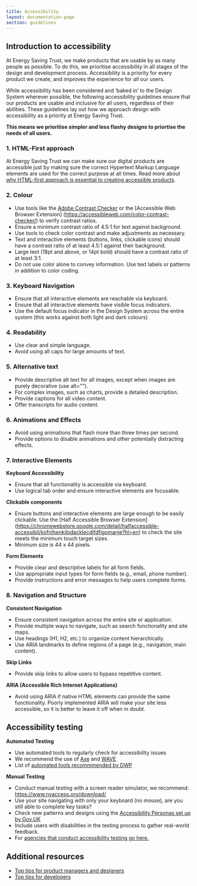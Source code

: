 ```yaml
---
title: Accessibility
layout: documentation-page
section: guidelines
---
```


## Introduction to accessibility

At Energy Saving Trust, we make products that are usable by as many people as possible. To do this, we prioritise accessibility in all stages of the design and development process. Accessibility is a priority for every product we create, and improves the experience for _all_ our users.

While accessibility has been considered and ‘baked in’ to the Design System wherever possible, the following accessibility guidelines ensure that our products are usable and inclusive for all users, regardless of their abilities. These guidelines lay out how we approach design with accessibility as a priority at Energy Saving Trust.

**This means we prioritise simpler and less flashy designs to priortise the needs of all users.**

### 1. HTML-First approach

At Energy Saving Trust we can make sure our digital products are accessible just by making sure the correct Hypertext Markup Language elements are used for the correct purpose at all times.
Read more about [why HTML-first approach is essential to creating accessible products](https://developer.mozilla.org/en-US/docs/Learn/Accessibility/HTML).

### 2. Colour

- Use tools like the [Adobe Contrast Checker](https://color.adobe.com/create/color-contrast-analyzer) or the [Accessible Web Browser Extension] (https://accessibleweb.com/color-contrast-checker/) to verify contrast ratios.
- Ensure a minimum contrast ratio of 4.5:1 for text against background.
- Use tools to check color contrast and make adjustments as necessary.
- Text and interactive elements (buttons, links, clickable icons) should have a contrast ratio of at least 4.5:1 against their background.
- Large text (18pt and above, or 14pt bold) should have a contrast ratio of at least 3:1.
- Do not use color alone to convey information. Use text labels or patterns in addition to color coding.

### 3. Keyboard Navigation

- Ensure that all interactive elements are reachable via keyboard.
- Ensure that all interactive elements have visible focus indicators.
- Use the default focus indicator in the Design System across the entire system (this works against both light and dark colours)

### 4. Readability

- Use clear and simple language.
- Avoid using all caps for large amounts of text.

### 5. Alternative text

- Provide descriptive alt text for all images, except when images are purely decorative (use alt="").
- For complex images, such as charts, provide a detailed description.
- Provide captions for all video content.
- Offer transcripts for audio content.

### 6. Animations and Effects

- Avoid using animations that flash more than three times per second.
- Provide options to disable animations and other potentially distracting effects.

### 7. Interactive Elements

**Keyboard Accessibility**

- Ensure that all functionality is accessible via keyboard.
- Use logical tab order and ensure interactive elements are focusable.

**Clickable components**

- Ensure buttons and interactive elements are large enough to be easily clickable. Use the [Half Accessible Browser Extension] (https://chromewebstore.google.com/detail/halfaccessible-accessibil/kofnlhenkilpdacklecdifdfigomanje?hl=en) to check the site meets the minimum touch target sizes.
- Minimum size is 44 x 44 pixels.

**Form Elements**

- Provide clear and descriptive labels for all form fields.
- Use appropriate input types for form fields (e.g., email, phone number).
- Provide instructions and error messages to help users complete forms.

### 8. Navigation and Structure

**Consistent Navigation**

- Ensure consistent navigation across the entire site or application.
- Provide multiple ways to navigate, such as search functionality and site maps.
- Use headings (H1, H2, etc.) to organize content hierarchically.
- Use ARIA landmarks to define regions of a page (e.g., navigation, main content).

**Skip Links**

- Provide skip links to allow users to bypass repetitive content.

**ARIA (Accessible Rich Internet Applications)**

- Avoid using ARIA if native HTML elements can provide the same functionality. Poorly implemented ARIA will make your site less accessible, so it is better to leave it off when in doubt.

## Accessibility testing

**Automated Testing**

- Use automated tools to regularly check for accessibility issues
- We recommend the use of [Axe](https://chromewebstore.google.com/detail/axe-devtools-web-accessib/lhdoppojpmngadmnindnejefpokejbdd) and [WAVE](https://wave.webaim.org/extension/)
- List of [automated tools recommmended by DWP](https://accessibility-manual.dwp.gov.uk/tools-and-resources/automated-accessibility-testing)

**Manual Testing**

- Conduct manual testing with a screen reader simulator, we recommend: https://www.nvaccess.org/download/
- Use your site navigating with only your keyboard (no mouse), are you still able to complete key tasks?
- Check new patterns and designs using the [Accessibility Personas set up by Gov.UK](https://alphagov.github.io/accessibility-personas/)
- Include users with disabilities in the testing process to gather real-world feedback.
- For [agencies that conduct accessibility testing go here.](https://www.applytosupply.digitalmarketplace.service.gov.uk/g-cloud/search?q=accessibility%20testing)

## Additional resources

- [Top tips for product managers and designers](https://www.w3.org/WAI/tips/designing/)
- [Top tips for developers](https://www.w3.org/WAI/tips/developing/)
